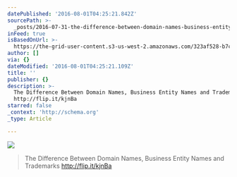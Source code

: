 ```yaml
---
datePublished: '2016-08-01T04:25:21.842Z'
sourcePath: >-
  _posts/2016-07-31-the-difference-between-domain-names-business-entity-names-a.md
inFeed: true
isBasedOnUrl: >-
  https://the-grid-user-content.s3-us-west-2.amazonaws.com/323af528-b7c7-403b-9a42-2cd364e3dc98.jpg
author: []
via: {}
dateModified: '2016-08-01T04:25:21.109Z'
title: ''
publisher: {}
description: >-
  The Difference Between Domain Names, Business Entity Names and Trademarks
  http://flip.it/kjnBa
starred: false
_context: 'http://schema.org'
_type: Article

---
```

![](https://the-grid-user-content.s3-us-west-2.amazonaws.com/39d43e21-6027-4aaa-8df5-c7a515061b33.jpg)

> The Difference Between Domain Names, Business Entity Names and Trademarks http://flip.it/kjnBa